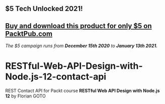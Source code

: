 ## $5 Tech Unlocked 2021!
[Buy and download this product for only $5 on PacktPub.com](https://www.packtpub.com/)
-----
*The $5 campaign         runs from __December 15th 2020__ to __January 13th 2021.__*

# RESTful-Web-API-Design-with-Node.js-12-contact-api
REST Contact API for Packt course **RESTful Web API Design with Node.js 12** by Florian GOTO
